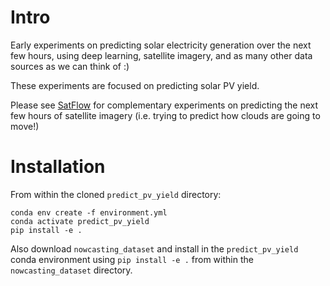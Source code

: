 # Intro
Early experiments on predicting solar electricity generation over the next few hours, using deep learning, satellite imagery, and as many other data sources as we can think of :)

These experiments are focused on predicting solar PV yield.

Please see [SatFlow](https://github.com/openclimatefix/satflow/) for complementary experiments on predicting the next few hours of satellite imagery (i.e. trying to predict how clouds are going to move!)

# Installation

From within the cloned `predict_pv_yield` directory:

```
conda env create -f environment.yml
conda activate predict_pv_yield
pip install -e .
```

Also download `nowcasting_dataset` and install in the `predict_pv_yield` conda environment using `pip install -e .` from within the `nowcasting_dataset` directory.

